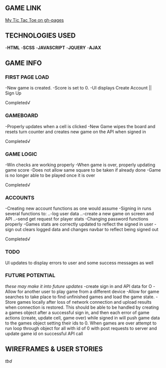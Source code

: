 ## GAME LINK
[My Tic Tac Toe on gh-pages](https://ko-stant.github.io/tic-tac-toe-project/ "K-Stant Tic-Tac-Toe")

## TECHNOLOGIES USED

-__HTML__
-__SCSS__
-__JAVASCRIPT__
-__JQUERY__
-__AJAX__

## GAME INFO

### FIRST PAGE LOAD

-New game is created.
-Score is set to 0.
-UI displays Create Account || Sign Up

Completed√

### GAMEBOARD

-Properly updates when a cell is clicked
-New Game wipes the board and resets turn counter and creates new game on the
API when signed in

Completed√

### GAME LOGIC

-Win checks are working properly
-When game is over, properly updating game score
-Does not allow same square to be taken if already done
-Game is no longer able to be played once it is over

Completed√

### ACCOUNTS

-Creating new account functions as one would assume
-Signing in runs several functions to:
..-log user data
..-create a new game on screen and API
..-send get request for player stats
-Changing password functions properly
-Games stats are correctly updated to reflect the signed in user
-sign out clears logged data and changes navbar to reflect being signed out

Completed√


### TODO

UI updates to display errors to user and some success messages as well

### FUTURE POTENTIAL
_these may make it into future updates_
-create sign in and API data for O
-Allow for another user to play game from a different device
-Allow for game searches to take place to find unfinished games and load the game state.
-Store games locally after loss of network connection and upload results when connection
is restored. This should be able to be handled by creating a games object after a successful sign in, and then each error of game actions (create, update cell, game over) while signed in will push game data to the games object setting their ids to 0. When games are over attempt to run loop through object for all with id of 0 with post requests to server and update game id on successful API call

## WIREFRAMES & USER STORIES
_tbd_
